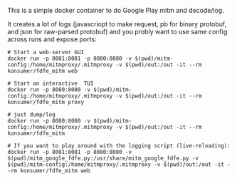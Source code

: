 This is a simple docker container to do Google Play mitm and decode/log.

It creates a lot of logs (javascriopt to make request, pb for binary protobuf, and json for raw-parsed protobuf) and you probly want to use same config across runs and expose ports:


```
# Start a web-server GUI
docker run -p 8081:8081 -p 8080:8080 -v $(pwd)/mitm-config:/home/mitmproxy/.mitmproxy -v $(pwd)/out:/out -it --rm konsumer/fdfe_mitm web

# Start an interactive  TUI
docker run -p 8080:8080 -v $(pwd)/mitm-config:/home/mitmproxy/.mitmproxy -v $(pwd)/out:/out -it --rm konsumer/fdfe_mitm proxy

# just dump/log
docker run -p 8080:8080 -v $(pwd)/mitm-config:/home/mitmproxy/.mitmproxy -v $(pwd)/out:/out -it --rm konsumer/fdfe_mitm

# If you want to play around with the logging script (live-reloading):
docker run -p 8081:8081 -p 8080:8080 -v $(pwd)/mitm_google_fdfe.py:/usr/share/mitm_google_fdfe.py -v $(pwd)/mitm-config:/home/mitmproxy/.mitmproxy -v $(pwd)/out:/out -it --rm konsumer/fdfe_mitm web
```